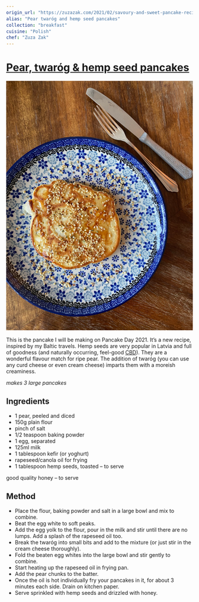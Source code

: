```yaml
---
origin_url: "https://zuzazak.com/2021/02/savoury-and-sweet-pancake-recipes-for-pancake-day/"
alias: "Pear twaróg and hemp seed pancakes"
collection: "breakfast"
cuisine: "Polish"
chef: "Zuza Zak"
---
```

# [Pear, twaróg & hemp seed pancakes](http://zuzazak.com/2021/02/savoury-and-sweet-pancake-recipes-for-pancake-day/)

![](../assets/b350e0e9b3002e9a763f5f1bb5436d4e.png)

This is the pancake I will be making on Pancake Day 2021. It’s a new recipe, inspired by my Baltic travels. Hemp seeds are very popular in Latvia and full of goodness (and naturally occurring, feel-good [CBD](https://www.health.harvard.edu/blog/cannabidiol-cbd-what-we-know-and-what-we-dont-2018082414476)). They are a wonderful flavour match for ripe pear. The addition of twaróg (you can use any curd cheese or even cream cheese) imparts them with a moreish creaminess.

*makes 3 large pancakes*

## Ingredients 

* 1 pear, peeled and diced
* 150g plain flour
* pinch of salt
* 1/2 teaspoon baking powder
* 1 egg, separated
* 125ml milk
* 1 tablespoon kefir (or yoghurt)
* rapeseed/canola oil for frying
* 1 tablespoon hemp seeds, toasted – to serve

good quality honey – to serve


## Method


* Place the flour, baking powder and salt in a large bowl and mix to combine.
* Beat the egg white to soft peaks.
* Add the egg yolk to the flour, pour in the milk and stir until there are no lumps. Add a splash of the rapeseed oil too.
* Break the twaróg into small bits and add to the mixture (or just stir in the cream cheese thoroughly).
* Fold the beaten egg whites into the large bowl and stir gently to combine.
* Start heating up the rapeseed oil in frying pan.
* Add the pear chunks to the batter.
* Once the oil is hot individually fry your pancakes in it, for about 3 minutes each side. Drain on kitchen paper.
* Serve sprinkled with hemp seeds and drizzled with honey.